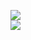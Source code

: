 [![](https://img.shields.io/badge/Made%20With-Github%20Spray-lightgrey.svg?style=for-the-badge&logo=github)](https://github.com/Annihil/github-spray#278)  
[![](https://i.imgur.com/2DrTn0Z.gif)](https://github.com/Annihil/github-spray)